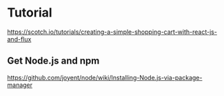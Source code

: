 Tutorial
========
https://scotch.io/tutorials/creating-a-simple-shopping-cart-with-react-js-and-flux

Get Node.js and npm
-------------------
https://github.com/joyent/node/wiki/Installing-Node.js-via-package-manager